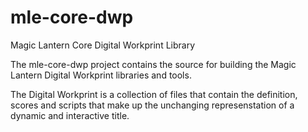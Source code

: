 # mle-core-dwp
Magic Lantern Core Digital Workprint Library

The mle-core-dwp project contains the source for building the Magic Lantern Digital Workprint libraries and tools.

The Digital Workprint is a collection of files that contain the definition, scores and scripts that make up the
unchanging represenstation of a dynamic and interactive title. 
